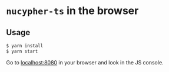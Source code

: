 # `nucypher-ts` in the browser

## Usage

```bash
$ yarn install
$ yarn start
```

Go to [localhost:8080](http://localhost:8080/) in your browser and look in the JS console.
